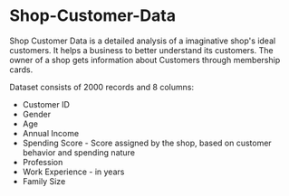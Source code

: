 # Shop-Customer-Data
Shop Customer Data is a detailed analysis of a imaginative shop's ideal customers. It helps a business to better understand its customers. The owner of a shop gets information about Customers through membership cards.

Dataset consists of 2000 records and 8 columns:

- Customer ID
- Gender
- Age
- Annual Income
- Spending Score - Score assigned by the shop, based on customer behavior and spending nature
- Profession
- Work Experience - in years
- Family Size
